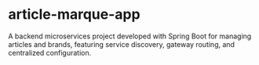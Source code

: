 # article-marque-app
 A backend microservices project developed with Spring Boot for managing articles and brands, featuring service discovery, gateway routing, and centralized configuration.
